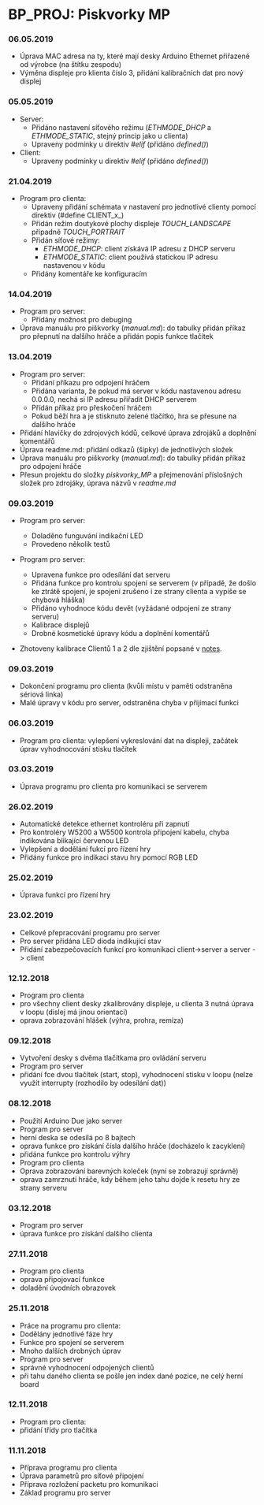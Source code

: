 # BP_PROJ: Piskvorky MP

### 06.05.2019
- Úprava MAC adresa na ty, které mají desky Arduino Ethernet přiřazené od výrobce (na štítku zespodu)
- Výměna displeje pro klienta číslo 3, přidání kalibračních dat pro nový displej 

### 05.05.2019
- Server:
  - Přidáno nastavení síťového režimu (_ETHMODE\_DHCP_ a _ETHMODE\_STATIC_, stejný princip jako u clienta)
  - Upraveny podmínky u direktiv _#elif_ (přidáno _defined()_)
- Client:
    - Upraveny podmínky u direktiv _#elif_ (přidáno _defined()_)


### 21.04.2019
- Program pro clienta:
  - Upraveny přidání schémata v nastavení pro jednotlivé clienty pomocí direktiv (#define CLIENT_x_)
  - Přidán režim doutykové plochy displeje _TOUCH\_LANDSCAPE_ případně _TOUCH\_PORTRAIT_
  - Přidán síťové režimy:
    - _ETHMODE\_DHCP_: client získává IP adresu z DHCP serveru
    - _ETHMODE\_STATIC_: client používá statickou IP adresu nastavenou v kódu
  - Přidány komentáře ke konfiguracím

### 14.04.2019
- Program pro server:
  - Přidány možnost pro debuging
- Úprava manuálu pro piškvorky (_manual.md_): do tabulky přidán příkaz pro přepnutí na dalšího hráče a přidán popis funkce tlačítek

### 13.04.2019
- Program pro server:
  - Přidání příkazu pro odpojení hráčem
  - Přidána varianta, že pokud má server v kódu nastavenou adresu 0.0.0.0, nechá si IP adresu přiřadit DHCP serverem
  - Přídán příkaz pro přeskočení hráčem
  - Pokud běží hra a je stisknuto zelené tlačítko, hra se přesune na dalšího hráče
- Přidání hlavičky do zdrojových kódů, celkové úprava zdrojáků a doplnění komentářů
- Úprava readme.md: přidání odkazů (šipky) de jednotlivých složek
- Úprava manuálu pro piškvorky (_manual.md_): do tabulky přidán příkaz pro odpojení hráče
- Přesun projektu do složky _piskvorky_MP_ a přejmenování příslošných složek pro zdrojáky, úprava názvů v _readme.md_

### 09.03.2019
- Program pro server:
  - Doladěno funguvání indikační LED
  - Provedeno několik testů

- Program pro server:
  - Upravena funkce pro odesílání dat serveru
  - Přidána funkce pro kontrolu spojení se serverem (v případě, že došlo ke ztrátě spojení, je spojení zrušeno i ze strany clienta a vypíše se chybová hláška)
  - Přidáno vyhodnoce kódu devět (vyžádané odpojení ze strany serveru)
  - Kalibrace displejů
  - Drobné kosmetické úpravy kódu a doplnění komentářů
- Zhotoveny kalibrace Clientů 1 a 2 dle zjištění popsané v [notes](https://github.com/janzavorka/BP_PROJ/blob/master/Notes.md).


### 09.03.2019
- Dokončení programu pro clienta (kvůli místu v paměti odstraněna sériová linka)
- Malé úpravy v kódu pro server, odstraněna chyba v přijímací funkci

### 06.03.2019
- Program pro clienta: vylepšení vykreslování dat na displeji, začátek úprav vyhodnocování stisku tlačítek

### 03.03.2019
- Úprava programu pro clienta pro komunikaci se serverem

### 26.02.2019
- Automatické detekce ethernet kontroléru při zapnutí
- Pro kontroléry W5200 a W5500 kontrola připojení kabelu, chyba indikována blikající červenou LED
- Vylepšení a dodělání fukcí pro řízení hry
- Přidány funkce pro indikaci stavu hry pomocí RGB LED

### 25.02.2019
- Úprava funkcí pro řízení hry

### 23.02.2019
- Celkové přepracování programu pro server
- Pro server přidána LED dioda indikující stav
- Přidání zabezpečovacích funkcí pro komunikaci client->server a server -> client

### 12.12.2018
- Program pro clienta
 - pro všechny client desky zkalibrovány displeje, u clienta 3 nutná úprava v loopu (dislej má jinou orientaci)
 - oprava zobrazování hlášek (výhra, prohra, remíza)

### 09.12.2018
- Vytvoření desky s dvěma tlačítkama pro ovládání serveru
- Program pro server
 - přidání fce dvou tlačítek (start, stop), vyhodnocení stisku v loopu (nelze využít interrupty (rozhodilo by odesílání dat))

### 08.12.2018
- Použití Arduino Due jako server
- Program pro server
 - herní deska se odesílá po 8 bajtech
 - oprava funkce pro získání čísla dalšího hráče (docházelo k zacyklení)
 - přidána funkce pro kontrolu výhry
- Program pro clienta
 - Oprava zobrazování barevných koleček (nyní se zobrazují správně)
 - oprava zamrznutí hráče, kdy během jeho tahu dojde k resetu hry ze strany serveru

### 03.12.2018
- Program pro server
 - úprava funkce pro získání dalšího clienta

### 27.11.2018
- Program pro clienta
 - oprava připojovací funkce
 - doladění úvodních obrazovek


### 25.11.2018
- Práce na programu pro clienta:
 - Dodělány jednotlivé fáze hry
 - Funkce pro spojení se serverem
 - Mnoho dalších drobných úprav
- Program pro server
 - správné vyhodnocení odpojených clientů
 - při tahu daného clienta se pošle jen index dané pozice, ne celý herní board


### 12.11.2018
- Program pro clienta:
 - přidání třídy pro tlačítka

### 11.11.2018
- Příprava programu pro clienta
 - Úprava parametrů pro síťové připojení
 - Příprava rozložení packetu pro komunikaci
- Základ programu pro server
